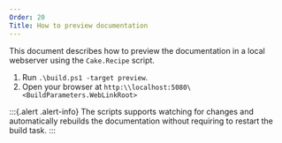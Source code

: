 ```yaml
---
Order: 20
Title: How to preview documentation
---
```


This document describes how to preview the documentation in a local webserver using the `Cake.Recipe` script.

1. Run `.\build.ps1 -target preview`.
2. Open your browser at `http:\\localhost:5080\<BuildParameters.WebLinkRoot>`

:::{.alert .alert-info}
The scripts supports watching for changes and automatically rebuilds the documentation without requiring to restart the build task.
:::